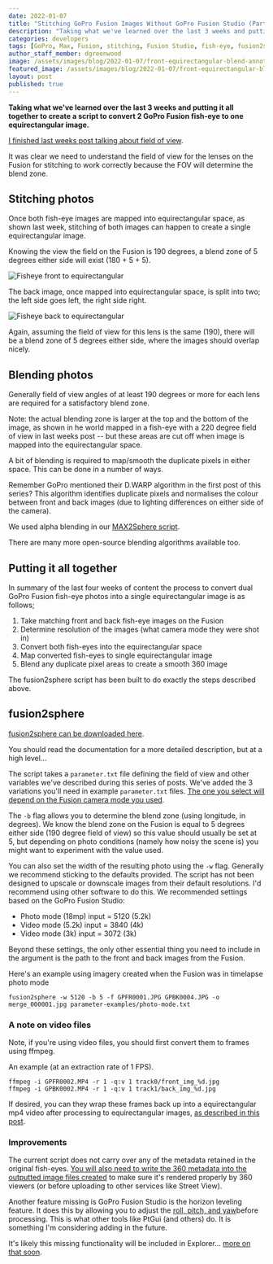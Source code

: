 ```yaml
---
date: 2022-01-07
title: "Stitching GoPro Fusion Images Without GoPro Fusion Studio (Part 4)"
description: "Taking what we've learned over the last 3 weeks and putting it all together to create a script to convert 2 GoPro Fusion fish-eye to one equirectangular image."
categories: developers
tags: [GoPro, Max, Fusion, stitching, Fusion Studio, fish-eye, fusion2sphere, max2sphere]
author_staff_member: dgreenwood
image: /assets/images/blog/2022-01-07/front-equirectangular-blend-annotated-meta.jpg
featured_image: /assets/images/blog/2022-01-07/front-equirectangular-blend-annotated-sm.jpg
layout: post
published: true
---
```


**Taking what we've learned over the last 3 weeks and putting it all together to create a script to convert 2 GoPro Fusion fish-eye to one equirectangular image.**

[I finished last weeks post talking about field of view](/blog/2021/gopro-fusion-fisheye-stitching-part-3).

It was clear we need to understand the field of view for the lenses on the Fusion for stitching to work correctly because the FOV will determine the blend zone.

## Stitching photos

Once both fish-eye images are mapped into equirectangular space, as shown last week, stitching of both images can happen to create a single equirectangular image.

Knowing the view the field on the Fusion is 190 degrees, a blend zone of 5 degrees either side will exist (180 + 5 + 5).

<img class="img-fluid" src="/assets/images/blog/2021-01-07/front-equirectangular-blend-annotated.png" alt="Fisheye front to equirectangular" title="Fisheye front to equirectangular" />

The back image, once mapped into equirectangular space, is split into two; the left side goes left, the right side right. 

<img class="img-fluid" src="/assets/images/blog/2021-01-07/back-equirectangular-blend-annotated.png" alt="Fisheye back to equirectangular" title="Fisheye back to equirectangular" />

Again, assuming the field of view for this lens is the same (190), there will be a blend zone of 5 degrees either side, where the images should overlap nicely.

## Blending photos

Generally field of view angles of at least 190 degrees or more for each lens are required for a satisfactory blend zone.

Note: the actual blending zone is larger at the top and the bottom of the image, as shown in he world mapped in a fish-eye with a 220 degree field of view in last weeks post -- but these areas are cut off when image is mapped into the equirectangular space.

A bit of blending is required to map/smooth the duplicate pixels in either space. This can be done in a number of ways.

Remember GoPro mentioned their D.WARP algorithm in the first post of this series? This algorithm identifies duplicate pixels and normalises the colour between front and back images (due to lighting differences on either side of the camera).

We used alpha blending in our [MAX2Sphere script](/blog/2021/reverse-engineering-gopro-360-file-format-part-3).

There are many more open-source blending algorithms available too.

## Putting it all together

In summary of the last four weeks of content the process to convert dual GoPro Fusion fish-eye photos into a single equirectangular image is as follows;

1. Take matching front and back fish-eye images on the Fusion
2. Determine resolution of the images (what camera mode they were shot in)
3. Convert both fish-eyes into the equirectangular space
4. Map converted fish-eyes to single equirectangular image
5. Blend any duplicate pixel areas to create a smooth 360 image

The fusion2sphere script has been built to do exactly the steps described above.

## fusion2sphere

[fusion2sphere can be downloaded here](https://github.com/trek-view/fusion2sphere).

You should read the documentation for a more detailed description, but at a high level...

The script takes a `parameter.txt` file defining the field of view and other variables we've described during this series of posts. We've added the 3 variations you'll need in example `parameter.txt` files. [The one you select will depend on the Fusion camera mode you used](https://github.com/trek-view/fusion2sphere/tree/main/parameter-examples).

The `-b` flag allows you to determine the blend zone (using longitude, in degrees). We know the blend zone on the Fusion is equal to 5 degrees either side (190 degree field of view) so this value should usually be set at 5, but depending on photo conditions (namely how noisy the scene is) you might want to experiment with the value used.

You can also set the width of the resulting photo using the `-w` flag. Generally we recommend sticking to the defaults provided. The script has not been designed to upscale or downscale images from their default resolutions. I'd recommend using other software to do this. We recommended settings based on the GoPro Fusion Studio:

* Photo mode (18mp) input = 5120 (5.2k)
* Video mode (5.2k) input = 3840 (4k)
* Video mode (3k) input = 3072 (3k)

Beyond these settings, the only other essential thing you need to include in the argument is the path to the front and back images from the Fusion.

Here's an example using imagery created when the Fusion was in timelapse photo mode

```
fusion2sphere -w 5120 -b 5 -f GPFR0001.JPG GPBK0004.JPG -o merge_000001.jpg parameter-examples/photo-mode.txt
```

### A note on video files

Note, if you're using video files, you should first convert them to frames using ffmpeg.

An example (at an extraction rate of 1 FPS).

```
ffmpeg -i GPFR0002.MP4 -r 1 -q:v 1 track0/front_img_%d.jpg 
ffmpeg -i GPBK0002.MP4 -r 1 -q:v 1 track1/back_img_%d.jpg 
```

If desired, you can they wrap these frames back up into a equirectangular mp4 video after processing to equirectangular images, [as described in this post](/blog/2021/turn-360-photos-into-360-video).

### Improvements

The current script does not carry over any of the metadata retained in the original fish-eyes. [You will also need to write the 360 metadata into the outputted image files created](/blog/2020/metadata-exif-xmp-360-photo-file) to make sure it's rendered properly by 360 viewers (or before uploading to other services like Street View).

Another feature missing is GoPro Fusion Studio is the horizon leveling feature. It does this by allowing you to adjust the [roll, pitch, and yaw](/blog/2020/yaw-pitch-roll-360-degree-photography)before processing. This is what other tools like PtGui (and others) do. It is something I'm considering adding in the future.

It's likely this missing functionality will be included in Explorer... [more on that soon](https://landing.mailerlite.com/webforms/landing/p3p7h9).